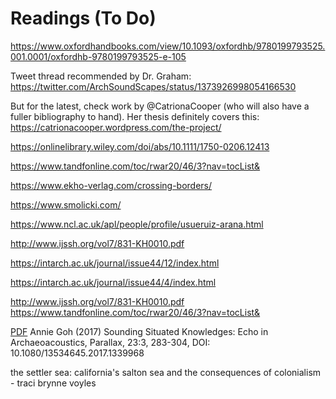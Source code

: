 # Readings (To Do)



https://www.oxfordhandbooks.com/view/10.1093/oxfordhb/9780199793525.001.0001/oxfordhb-9780199793525-e-105






Tweet thread recommended by Dr. Graham: https://twitter.com/ArchSoundScapes/status/1373926998054166530



But for the latest, check  work by @CatrionaCooper (who will also have a fuller bibliography to hand). Her thesis definitely covers this: https://catrionacooper.wordpress.com/the-project/

https://onlinelibrary.wiley.com/doi/abs/10.1111/1750-0206.12413

https://www.tandfonline.com/toc/rwar20/46/3?nav=tocList&

https://www.ekho-verlag.com/crossing-borders/

https://www.smolicki.com/

https://www.ncl.ac.uk/apl/people/profile/usueruiz-arana.html

http://www.ijssh.org/vol7/831-KH0010.pdf

https://intarch.ac.uk/journal/issue44/12/index.html

https://intarch.ac.uk/journal/issue44/4/index.html

http://www.ijssh.org/vol7/831-KH0010.pdf
https://www.tandfonline.com/toc/rwar20/46/3?nav=tocList&

[PDF](https://www.tandfonline.com/doi/abs/10.1080/13534645.2017.1339968?journalCode=tpar20) Annie Goh (2017) Sounding Situated Knowledges: Echo in Archaeoacoustics,
Parallax, 23:3, 283-304, DOI: 10.1080/13534645.2017.1339968

the settler sea: california's salton sea and the consequences of colonialism - traci brynne voyles
